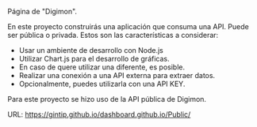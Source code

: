 Página de "Digimon".

En este proyecto construirás una aplicación que consuma una API. Puede ser pública o privada. Estos son las características a considerar:  
  - Usar un ambiente de desarrollo con Node.js 
  - Utilizar Chart.js para el desarrollo de gráficas. 
  - En caso de quere utilizar una diferente, es posible. 
  - Realizar una conexión a una API externa para extraer datos. 
  - Opcionalmente, puedes utilizarla con una API KEY.

Para este proyecto se hizo uso de la API pública de Digimon.

URL: https://gintip.github.io/dashboard.github.io/Public/
